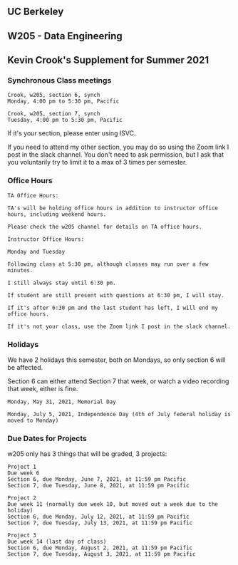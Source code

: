 ## UC Berkeley

## W205 - Data Engineering

## Kevin Crook's Supplement for Summer 2021

### Synchronous Class meetings

```
Crook, w205, section 6, synch
Monday, 4:00 pm to 5:30 pm, Pacific 
```

```
Crook, w205, section 7, synch
Tuesday, 4:00 pm to 5:30 pm, Pacific
```

If it's your section, please enter using ISVC.  

If you need to attend my other section, you may do so using the Zoom link I post in the slack channel.  You don't need to ask permission, but I ask that you voluntarily try to limit it to a max of 3 times per semester.


### Office Hours

```
TA Office Hours:

TA's will be holding office hours in addition to instructor office hours, including weekend hours.  

Please check the w205 channel for details on TA office hours.  
```

```
Instructor Office Hours:

Monday and Tuesday

Following class at 5:30 pm, although classes may run over a few minutes.

I still always stay until 6:30 pm.  

If student are still present with questions at 6:30 pm, I will stay.  

If it's after 6:30 pm and the last student has left, I will end my office hours.

If it's not your class, use the Zoom link I post in the slack channel.
```

### Holidays

We have 2 holidays this semester, both on Mondays, so only section 6 will be affected. 

Section 6 can either attend Section 7 that week, or watch a video recording that week, either is fine.

```
Monday, May 31, 2021, Memorial Day

Monday, July 5, 2021, Independence Day (4th of July federal holiday is moved to Monday)
```

### Due Dates for Projects

w205 only has 3 things that will be graded, 3 projects: 

```
Project 1
Due week 6
Section 6, due Monday, June 7, 2021, at 11:59 pm Pacific
Section 7, due Tuesday, June 8, 2021, at 11:59 pm Pacific

Project 2
Due week 11 (normally due week 10, but moved out a week due to the holiday)
Section 6, due Monday, July 12, 2021, at 11:59 pm Pacific
Section 7, due Tuesday, July 13, 2021, at 11:59 pm Pacific

Project 3
Due week 14 (last day of class)
Section 6, due Monday, August 2, 2021, at 11:59 pm Pacific
Section 7, due Tuesday, August 3, 2021, at 11:59 pm Pacific
```
